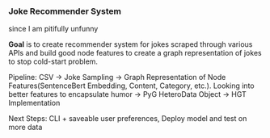 ### Joke Recommender System
since I am pitifully unfunny

**Goal** is to create recommender system for jokes scraped through various APIs and build good node features to create a graph representation of jokes to stop cold-start problem.

Pipeline:
CSV -> Joke Sampling -> Graph Representation of Node Features(SentenceBert Embedding, Content, Category, etc.). Looking into better features to encapsulate humor -> PyG HeteroData Object -> 
HGT Implementation 

Next Steps: CLI + saveable user preferences, Deploy model and test on more data
